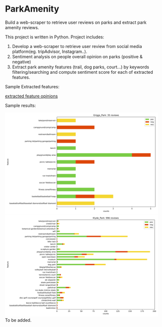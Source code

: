 # ParkAmenity
Build a web-scraper to retrieve user reviews on parks and extract park amenity reviews.  

This project is written in Python. 
Project includes:
1) Develop a web-scraper to retrieve user review from social media platform(eg. tripAdvisor, Instagram..).
2) Sentiment analysis on people overall opinion on parks (positive & negative)
3) Extract park amenity features (trail, dog parks, court...) by keywords filtering/searching and compute sentiment score for each of extracted features. 

Sample Extracted features:

[extracted feature opinions](feature_opinion.txt)

Sample results:

![Griggs_Park](Griggs_Park.png)
![Klyde_Park](Klyde_Park.png)
To be added.
